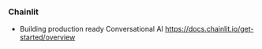 
### Chainlit 
- Building production ready Conversational AI https://docs.chainlit.io/get-started/overview

